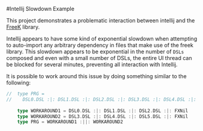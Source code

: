 #Intellij Slowdown Example

This project demonstrates a problematic interaction between intellij and the [FreeK](https://github.com/ProjectSeptemberInc/freek) library.

Intellij appears to have some kind of exponential slowdown when attempting to auto-import any arbitrary dependency in files that make use of the freek library. 
This slowdown appears to be exponential in the number of `DSLs` composed and even with a small number of DSLs, the entire UI thread can be blocked for several minutes, preventing all interaction with Intellij.

It is possible to work around this issue by doing something similar to the following:
  
```scala
//  type PRG =
//    DSL0.DSL :|: DSL1.DSL :|: DSL2.DSL :|: DSL3.DSL :|: DSL4.DSL :|: DSL5.DSL :|: FXNil
	
	type WORKAROUND1 = DSL0.DSL :|: DSL1.DSL :|: DSL2.DSL :|: FXNil
	type WORKAROUND2 = DSL3.DSL :|: DSL4.DSL :|: DSL5.DSL :|: FXNil
	type PRG = WORKAROUND1 :||: WORKAROUND2
```	

